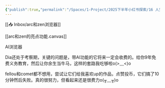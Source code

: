 ```yaml
---
{"publish":true,"permalink":"/Spaces/1-Project/2025下半年小红书探索/16 人生若如初见，arc浏览器还值得吗？.md","created":"2025-07-22","modified":"2025-07-22","published":"2025-08-01T00:34:35.514+08:00","cssclasses":""}
---
```



[[📥 Inbox/arc和zen浏览器]]

[[arc和zen的亮点功能.canvas]]

AI浏览器

Dia还处于考察期，关键的问题是，带AI功能的它将来一定会收费的。给你9年免费义务教育，然后让你余生当牛马，这样的套路我吃够啦o(>﹏<)o

fellou和comet都不想用，尝试让它们给我喜欢up的作品，点赞投币，它们搞了10分钟然后失败。真的很努力，但看起来还是很费力o(╥﹏╥)o

